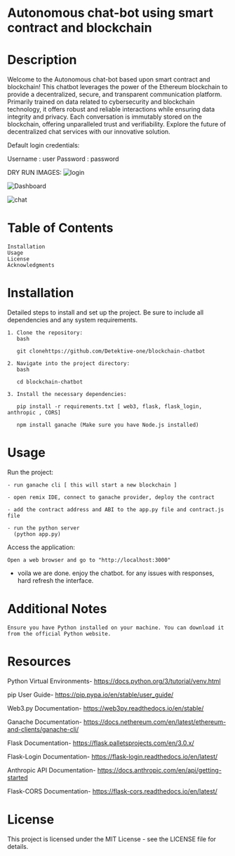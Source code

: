 # Autonomous chat-bot using smart contract and blockchain
# Description

Welcome to the Autonomous chat-bot based upon smart contract and blockchain! This chatbot leverages the power of the Ethereum blockchain to provide a decentralized, secure, and transparent communication platform. Primarily trained on data related to cybersecurity and blockchain technology, it offers robust and reliable interactions while ensuring data integrity and privacy. Each conversation is immutably stored on the blockchain, offering unparalleled trust and verifiability. Explore the future of decentralized chat services with our innovative solution.

Default login credentials: 

Username : user
Password : password

DRY RUN IMAGES:
![login](https://github.com/Detektive-one/blockchain-chatbot/assets/86166599/148b8675-ebd6-424b-9ed0-3aab9a803b6a)

![Dashboard](https://github.com/Detektive-one/blockchain-chatbot/assets/86166599/26a341ce-22bd-47ef-b9fc-473f6a0f08e2)

![chat](https://github.com/Detektive-one/blockchain-chatbot/assets/86166599/850409d9-dd78-4266-a6c1-4c388dcc8c4a)

# Table of Contents

    Installation
    Usage
    License
    Acknowledgments

# Installation

Detailed steps to install and set up the project. Be sure to include all dependencies and any system requirements.

    1. Clone the repository:
       bash
       
       git clonehttps://github.com/Detektive-one/blockchain-chatbot

    2. Navigate into the project directory:
       bash

       cd blockchain-chatbot
       
    3. Install the necessary dependencies:
    
       pip install -r requirements.txt [ web3, flask, flask_login, anthropic , CORS]

       npm install ganache (Make sure you have Node.js installed)

# Usage
Run the project:
    
    - run ganache cli [ this will start a new blockchain ]
    
    - open remix IDE, connect to ganache provider, deploy the contract
    
    - add the contract address and ABI to the app.py file and contract.js file
    
    - run the python server 
      (python app.py)

Access the application:

    Open a web browser and go to "http://localhost:3000"
    
- voila we are done. enjoy the chatbot. for any issues with responses, hard refresh the interface.

# Additional Notes

    Ensure you have Python installed on your machine. You can download it from the official Python website.

# Resources

Python Virtual Environments- https://docs.python.org/3/tutorial/venv.html

pip User Guide- https://pip.pypa.io/en/stable/user_guide/

Web3.py Documentation- https://web3py.readthedocs.io/en/stable/

Ganache Documentation- https://docs.nethereum.com/en/latest/ethereum-and-clients/ganache-cli/

Flask Documentation- https://flask.palletsprojects.com/en/3.0.x/

Flask-Login Documentation- https://flask-login.readthedocs.io/en/latest/

Anthropic API Documentation- https://docs.anthropic.com/en/api/getting-started

Flask-CORS Documentation- https://flask-cors.readthedocs.io/en/latest/

# License
This project is licensed under the MIT License - see the LICENSE file for details.
  
